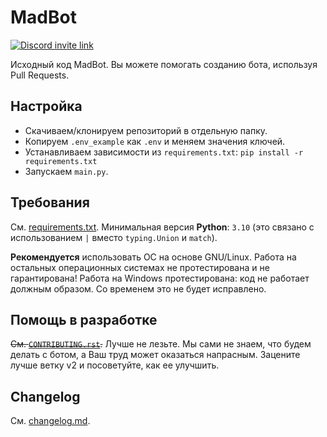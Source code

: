 # MadBot

[![Discord invite link](https://discord.com/api/guilds/981247575451639888/embed.png)](https://discord.gg/DvYPRm939R)

Исходный код MadBot. Вы можете помогать созданию бота, используя Pull Requests.

## Настройка

- Скачиваем/клонируем репозиторий в отдельную папку.
- Копируем `.env_example` как `.env` и меняем значения ключей.  
- Устанавливаем зависимости из `requirements.txt`: `pip install -r requirements.txt`
- Запускаем `main.py`.

## Требования

См. [requirements.txt](https://github.com/MadCat9958/MadBotPublic/blob/main/requirements.txt/).
Минимальная версия **Python**: `3.10` (это связано с использованием `|` вместо `typing.Union` и `match`).

**Рекомендуется** использовать ОС на основе GNU/Linux. Работа на остальных операционных системах не протестирована и не гарантирована! Работа на Windows протестирована: код не работает должным образом. Со временем это не будет исправлено.

## Помощь в разработке

~~См. [`CONTRIBUTING.rst`](https://github.com/MadCat9958/MadBotPublic/blob/main/CONTRIBUTING.rst).~~
Лучше не лезьте. Мы сами не знаем, что будем делать с ботом, а Ваш труд может оказаться напрасным. Зацените лучше ветку v2 и посоветуйте, как ее улучшить.

## Changelog

См. [changelog.md](https://github.com/MadCat9958/MadBotPublic/blob/main/changelog.md).